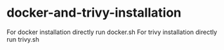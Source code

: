 # docker-and-trivy-installation

For docker installation directly run docker.sh 
For trivy installation directly run trivy.sh
